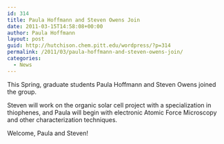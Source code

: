 ```yaml
---
id: 314
title: Paula Hoffmann and Steven Owens Join
date: 2011-03-15T14:58:08+00:00
author: Paula Hoffmann
layout: post
guid: http://hutchison.chem.pitt.edu/wordpress/?p=314
permalink: /2011/03/paula-hoffmann-and-steven-owens-join/
categories:
  - News
---
```

This Spring, graduate students Paula Hoffmann and Steven Owens joined the group.

Steven will work on the organic solar cell project with a specialization in thiophenes, and Paula will begin with electronic Atomic Force Microscopy and other characterization techniques.

Welcome, Paula and Steven!